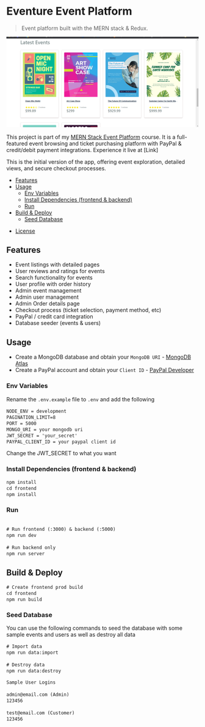 # Eventure Event Platform

> Event platform built with the MERN stack & Redux.

<img src="frontend/public/images/screens.png">

This project is part of my [MERN Stack Event Platform](https://www.eventify.com/mern-stack-event-platform) course. It is a full-featured event browsing and ticket purchasing platform with PayPal & credit/debit payment integrations. Experience it live at [Link]

This is the initial version of the app, offering event exploration, detailed views, and secure checkout processes.

- [Features](#features)
- [Usage](#usage)
  - [Env Variables](#env-variables)
  - [Install Dependencies (frontend & backend)](#install-dependencies-frontend--backend)
  - [Run](#run)
- [Build & Deploy](#build--deploy)
  - [Seed Database](#seed-database)

* [License](#license)

## Features

- Event listings with detailed pages
- User reviews and ratings for events
- Search functionality for events
- User profile with order history
- Admin event management
- Admin user management
- Admin Order details page
- Checkout process (ticket selection, payment method, etc)
- PayPal / credit card integration
- Database seeder (events & users)

## Usage

- Create a MongoDB database and obtain your `MongoDB URI` - [MongoDB Atlas](https://www.mongodb.com/cloud/atlas/register)
- Create a PayPal account and obtain your `Client ID` - [PayPal Developer](https://developer.paypal.com/)

### Env Variables

Rename the `.env.example` file to `.env` and add the following

```
NODE_ENV = development
PAGINATION_LIMIT=8
PORT = 5000
MONGO_URI = your mongodb uri
JWT_SECRET = 'your_secret'
PAYPAL_CLIENT_ID = your paypal client id
```

Change the JWT_SECRET to what you want

### Install Dependencies (frontend & backend)

```
npm install
cd frontend
npm install
```

### Run

```

# Run frontend (:3000) & backend (:5000)
npm run dev

# Run backend only
npm run server
```

## Build & Deploy

```
# Create frontend prod build
cd frontend
npm run build
```

### Seed Database

You can use the following commands to seed the database with some sample events and users as well as destroy all data

```
# Import data
npm run data:import

# Destroy data
npm run data:destroy
```

```
Sample User Logins

admin@email.com (Admin)
123456

test@email.com (Customer)
123456
```
